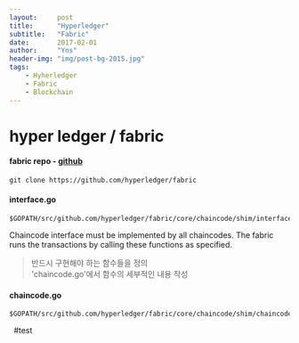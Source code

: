 ```yaml
---
layout:     post
title:      "Hyperledger"
subtitle:   "Fabric"
date:       2017-02-01
author:     "Yns"
header-img: "img/post-bg-2015.jpg"
tags:
    - Hyherledger
    - Fabric
    - Blockchain
---
```


# hyper ledger / fabric

#### fabric repo - [github](https://github.com/hyperledger/)
 
	git clone https://github.com/hyperledger/fabric
	
#### interface.go
	$GOPATH/src/github.com/hyperledger/fabric/core/chaincode/shim/interfaces.go  

Chaincode interface must be implemented by all chaincodes. The fabric runs the transactions by calling these functions as specified.    

>반드시 구현해야 하는 함수들을 정의  
>'chaincode.go'에서 함수의 세부적인 내용 작성

#### chaincode.go    

	$GOPATH/src/github.com/hyperledger/fabric/core/chaincode/shim/chaincode.go	
  
 
#test



  
 


